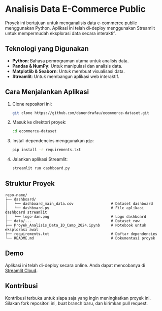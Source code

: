 # Analisis Data E-Commerce Public

Proyek ini bertujuan untuk menganalisis data e-commerce public menggunakan Python. Aplikasi ini telah di-deploy menggunakan Streamlit untuk mempermudah eksplorasi data secara interaktif.

## Teknologi yang Digunakan

- **Python**: Bahasa pemrograman utama untuk analisis data.
- **Pandas & NumPy**: Untuk manipulasi dan analisis data.
- **Matplotlib & Seaborn**: Untuk membuat visualisasi data.
- **Streamlit**: Untuk membangun aplikasi web interaktif.

## Cara Menjalankan Aplikasi

1. Clone repositori ini:
   ```bash
   git clone https://github.com/danendrafau/ecommerce-dataset.git
   ```
2. Masuk ke direktori proyek:
   ```bash
   cd ecommerce-dataset
   ```
3. Install dependencies menggunakan `pip`:
   ```bash
   pip install -r requirements.txt
   ```
4. Jalankan aplikasi Streamlit:
   ```bash
   streamlit run dashboard.py
   ```

## Struktur Proyek

```
repo-name/
├── dashboard/
│   └── dashboard_main_data.csv                 # Dataset dashboard
│   └── dashboard.py                            # File aplikasi dashboard streamlit
│   └── logo-dan.png                            # Logo dashboard
├── data/...                                    # Dataset raw
├── Proyek_Analisis_Data_ID_Camp_2024.ipynb     # Notebook untuk eksplorasi awal
├── requirements.txt                            # Daftar dependencies
└── README.md                                   # Dokumentasi proyek
```

## Demo

Aplikasi ini telah di-deploy secara online. Anda dapat mencobanya di [Streamlit Cloud](https://ecommerce-public-danendrafau.streamlit.app/).

## Kontribusi

Kontribusi terbuka untuk siapa saja yang ingin meningkatkan proyek ini. Silakan fork repositori ini, buat branch baru, dan kirimkan pull request.
